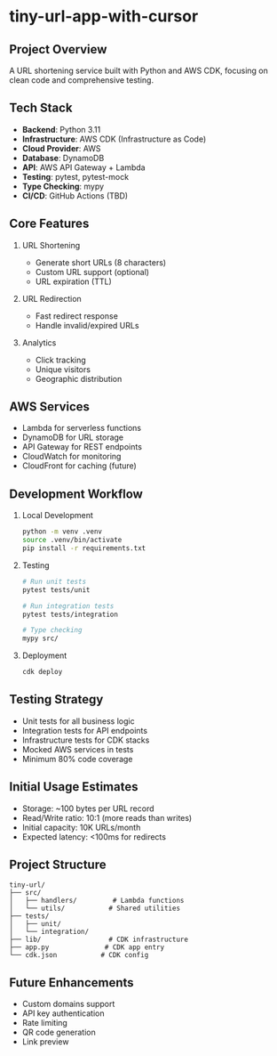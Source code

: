 # tiny-url-app-with-cursor

## Project Overview
A URL shortening service built with Python and AWS CDK, focusing on clean code and comprehensive testing.

## Tech Stack
- **Backend**: Python 3.11
- **Infrastructure**: AWS CDK (Infrastructure as Code)
- **Cloud Provider**: AWS
- **Database**: DynamoDB
- **API**: AWS API Gateway + Lambda
- **Testing**: pytest, pytest-mock
- **Type Checking**: mypy
- **CI/CD**: GitHub Actions (TBD)

## Core Features
1. URL Shortening
   - Generate short URLs (8 characters)
   - Custom URL support (optional)
   - URL expiration (TTL)

2. URL Redirection
   - Fast redirect response
   - Handle invalid/expired URLs

3. Analytics
   - Click tracking
   - Unique visitors
   - Geographic distribution

## AWS Services
- Lambda for serverless functions
- DynamoDB for URL storage
- API Gateway for REST endpoints
- CloudWatch for monitoring
- CloudFront for caching (future)

## Development Workflow
1. Local Development
   ```bash
   python -m venv .venv
   source .venv/bin/activate
   pip install -r requirements.txt
   ```

2. Testing
   ```bash
   # Run unit tests
   pytest tests/unit

   # Run integration tests
   pytest tests/integration

   # Type checking
   mypy src/
   ```

3. Deployment
   ```bash
   cdk deploy
   ```

## Testing Strategy
- Unit tests for all business logic
- Integration tests for API endpoints
- Infrastructure tests for CDK stacks
- Mocked AWS services in tests
- Minimum 80% code coverage

## Initial Usage Estimates
- Storage: ~100 bytes per URL record
- Read/Write ratio: 10:1 (more reads than writes)
- Initial capacity: 10K URLs/month
- Expected latency: <100ms for redirects

## Project Structure
```
tiny-url/
├── src/
│   ├── handlers/         # Lambda functions
│   └── utils/           # Shared utilities
├── tests/
│   ├── unit/
│   └── integration/
├── lib/                 # CDK infrastructure
├── app.py              # CDK app entry
└── cdk.json           # CDK config
```

## Future Enhancements
- Custom domains support
- API key authentication
- Rate limiting
- QR code generation
- Link preview